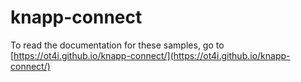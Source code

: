 # knapp-connect

To read the documentation for these samples, go to  [https://ot4i.github.io/knapp-connect/](https://ot4i.github.io/knapp-connect/)
